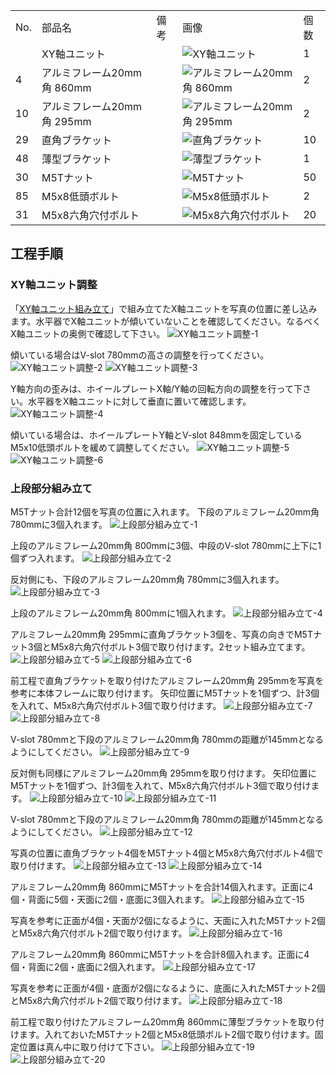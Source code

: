 <table class="packing-list">
    <tbody>
        <tr>
            <td>No.</td>
            <td>部品名</td>
            <td>備考</td>
            <td class="packing-img">画像</td>
            <td>個数</td>
        </tr>
        <tr>
            <td></td>
            <td>XY軸ユニット</td>
            <td></td>
            <td><img src="./images/08/packing-001.jpg" alt="XY軸ユニット"></td>
            <td>1</td>
        </tr>
        <tr>
            <td>4</td>
            <td>アルミフレーム20mm角 860mm</td>
            <td></td>
            <td><img src="./images/packing/004.jpg" alt="アルミフレーム20mm角 860mm"></td>
            <td>2</td>
        </tr>
        <tr>
            <td>10</td>
            <td>アルミフレーム20mm角 295mm</td>
            <td></td>
            <td><img src="./images/packing/010.jpg" alt="アルミフレーム20mm角 295mm"></td>
            <td>2</td>
        </tr>
        <tr>
            <td>29</td>
            <td>直角ブラケット</td>
            <td></td>
            <td><img src="./images/packing/029.jpg" alt="直角ブラケット"></td>
            <td>10</td>
        </tr>
        <tr>
            <td>48</td>
            <td>薄型ブラケット</td>
            <td></td>
            <td><img src="./images/packing/048.jpg" alt="薄型ブラケット"></td>
            <td>1</td>
        </tr>
        <tr>
            <td>30</td>
            <td>M5Tナット</td>
            <td></td>
            <td><img src="./images/packing/030.jpg" alt="M5Tナット"></td>
            <td>50</td>
        </tr>
        <tr>
            <td>85</td>
            <td>M5x8低頭ボルト</td>
            <td></td>
            <td><img src="./images/packing/085.jpg" alt="M5x8低頭ボルト"></td>
            <td>2</td>
        </tr>
        <tr>
            <td>31</td>
            <td>M5x8六角穴付ボルト</td>
            <td></td>
            <td><img src="./images/packing/031.jpg" alt="M5x8六角穴付ボルト"></td>
            <td>20</td>
        </tr>
    </tbody>
</table>

## 工程手順

### XY軸ユニット調整
「[XY軸ユニット組み立て](/manual/fabool-laser-co2-ver4-xy-axis-unit-assembly/)」で組み立てたX軸ユニットを写真の位置に差し込みます。水平器でX軸ユニットが傾いていないことを確認してください。なるべくX軸ユニットの奥側で確認して下さい。
<img src="./images/08/001.jpg" alt="XY軸ユニット調整-1">

傾いている場合はV-slot 780mmの高さの調整を行ってください。
<img src="./images/08/002.jpg" alt="XY軸ユニット調整-2">
<img src="./images/08/003.jpg" alt="XY軸ユニット調整-3">

Y軸方向の歪みは、ホイールプレートX軸/Y軸の回転方向の調整を行って下さい。水平器をX軸ユニットに対して垂直に置いて確認します。
<img src="./images/08/004.jpg" alt="XY軸ユニット調整-4">

傾いている場合は、ホイールプレートY軸とV-slot 848mmを固定しているM5x10低頭ボルトを緩めて調整してください。
<img src="./images/08/005.jpg" alt="XY軸ユニット調整-5">
<img src="./images/08/006.jpg" alt="XY軸ユニット調整-6">

### 上段部分組み立て
M5Tナット合計12個を写真の位置に入れます。
下段のアルミフレーム20mm角 780mmに3個入れます。
<img src="./images/08/007.jpg" alt="上段部分組み立て-1">

上段のアルミフレーム20mm角 800mmに3個、中段のV-slot 780mmに上下に1個ずつ入れます。
<img src="./images/08/008.jpg" alt="上段部分組み立て-2">

反対側にも、下段のアルミフレーム20mm角 780mmに3個入れます。
<img src="./images/08/009.jpg" alt="上段部分組み立て-3">

上段のアルミフレーム20mm角 800mmに1個入れます。
<img src="./images/08/010.jpg" alt="上段部分組み立て-4">

アルミフレーム20mm角 295mmに直角ブラケット3個を、写真の向きでM5Tナット3個とM5x8六角穴付ボルト3個で取り付けます。2セット組み立てます。
<img src="./images/08/011.jpg" alt="上段部分組み立て-5">
<img src="./images/08/012.jpg" alt="上段部分組み立て-6">

前工程で直角ブラケットを取り付けたアルミフレーム20mm角 295mmを写真を参考に本体フレームに取り付けます。
矢印位置にM5Tナットを1個ずつ、計3個を入れて、M5x8六角穴付ボルト3個で取り付けます。
<img src="./images/08/013.jpg" alt="上段部分組み立て-7">
<img src="./images/08/014.jpg" alt="上段部分組み立て-8">

V-slot 780mmと下段のアルミフレーム20mm角 780mmの距離が145mmとなるようにしてください。
<img src="./images/08/015.jpg" alt="上段部分組み立て-9">

反対側も同様にアルミフレーム20mm角 295mmを取り付けます。
矢印位置にM5Tナットを1個ずつ、計3個を入れて、M5x8六角穴付ボルト3個で取り付けます。
<img src="./images/08/016.jpg" alt="上段部分組み立て-10">
<img src="./images/08/017.jpg" alt="上段部分組み立て-11">

V-slot 780mmと下段のアルミフレーム20mm角 780mmの距離が145mmとなるようにしてください。
<img src="./images/08/018.jpg" alt="上段部分組み立て-12">

写真の位置に直角ブラケット4個をM5Tナット4個とM5x8六角穴付ボルト4個で取り付けます。
<img src="./images/08/019.jpg" alt="上段部分組み立て-13">
<img src="./images/08/020.jpg" alt="上段部分組み立て-14">

アルミフレーム20mm角 860mmにM5Tナットを合計14個入れます。正面に4個・背面に5個・天面に2個・底面に3個入れます。
<img src="./images/08/021.jpg" alt="上段部分組み立て-15">

写真を参考に正面が4個・天面が2個になるように、天面に入れたM5Tナット2個とM5x8六角穴付ボルト2個で取り付けます。
<img src="./images/08/022.jpg" alt="上段部分組み立て-16">

アルミフレーム20mm角 860mmにM5Tナットを合計8個入れます。正面に4個・背面に2個・底面に2個入れます。
<img src="./images/08/023.jpg" alt="上段部分組み立て-17">

写真を参考に正面が4個・底面が2個になるように、底面に入れたM5Tナット2個とM5x8六角穴付ボルト2個で取り付けます。
<img src="./images/08/024.jpg" alt="上段部分組み立て-18">

前工程で取り付けたアルミフレーム20mm角 860mmに薄型ブラケットを取り付けます。入れておいたM5Tナット2個とM5x8低頭ボルト2個で取り付けます。固定位置は真ん中に取り付けて下さい。
<img src="./images/08/025.jpg" alt="上段部分組み立て-19">
<img src="./images/08/026.jpg" alt="上段部分組み立て-20">
